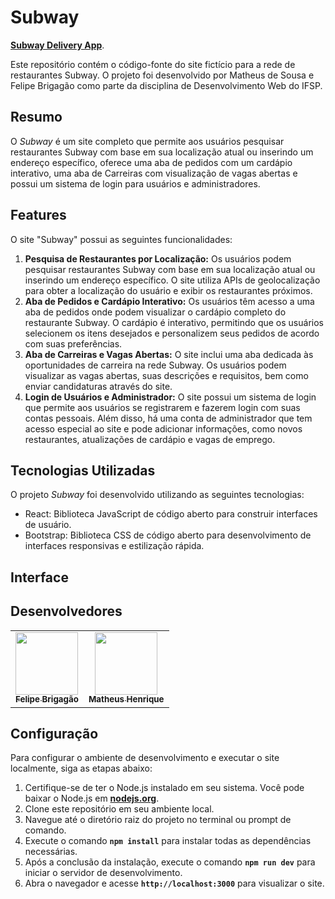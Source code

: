 # **Subway**

**[Subway Delivery App](https://subway-delivery-app.vercel.app)**.

Este repositório contém o código-fonte do site fictício para a rede de restaurantes Subway. O projeto foi desenvolvido por Matheus de Sousa e Felipe Brigagão como parte da disciplina de Desenvolvimento Web do IFSP.

## **Resumo**

O *Subway* é um site completo que permite aos usuários pesquisar restaurantes Subway com base em sua localização atual ou inserindo um endereço específico, oferece uma aba de pedidos com um cardápio interativo, uma aba de Carreiras com visualização de vagas abertas e possui um sistema de login para usuários e administradores.

## **Features**

O site "Subway" possui as seguintes funcionalidades:

1. **Pesquisa de Restaurantes por Localização:** Os usuários podem pesquisar restaurantes Subway com base em sua localização atual ou inserindo um endereço específico. O site utiliza APIs de geolocalização para obter a localização do usuário e exibir os restaurantes próximos.
2. **Aba de Pedidos e Cardápio Interativo:** Os usuários têm acesso a uma aba de pedidos onde podem visualizar o cardápio completo do restaurante Subway. O cardápio é interativo, permitindo que os usuários selecionem os itens desejados e personalizem seus pedidos de acordo com suas preferências.
3. **Aba de Carreiras e Vagas Abertas:** O site inclui uma aba dedicada às oportunidades de carreira na rede Subway. Os usuários podem visualizar as vagas abertas, suas descrições e requisitos, bem como enviar candidaturas através do site.
4. **Login de Usuários e Administrador:** O site possui um sistema de login que permite aos usuários se registrarem e fazerem login com suas contas pessoais. Além disso, há uma conta de administrador que tem acesso especial ao site e pode adicionar informações, como novos restaurantes, atualizações de cardápio e vagas de emprego.

## **Tecnologias Utilizadas**

O projeto *Subway* foi desenvolvido utilizando as seguintes tecnologias:

- React: Biblioteca JavaScript de código aberto para construir interfaces de usuário.
- Bootstrap: Biblioteca CSS de código aberto para desenvolvimento de interfaces responsivas e estilização rápida.

## **Interface**


## **Desenvolvedores**

<table>
    <tr>
        <td align="center"><a href="https://github.com/felibrisantos"><img src="https://avatars.githubusercontent.com/u/103532341?v=4" width="100px;" alt=""/><br /><sub><b>Felipe Brigagão</b></sub></a></td>
        <td align="center"><a href="https://github.com/mathensousaa"><img src="https://avatars.githubusercontent.com/u/88354244?v=4?s=100" width="100px;" alt=""/><br /><sub><b>Matheus Henrique</b></sub></a></td>
    </tr>
</table>

## **Configuração**

Para configurar o ambiente de desenvolvimento e executar o site localmente, siga as etapas abaixo:

1. Certifique-se de ter o Node.js instalado em seu sistema. Você pode baixar o Node.js em **[nodejs.org](https://nodejs.org/)**.
2. Clone este repositório em seu ambiente local.
3. Navegue até o diretório raiz do projeto no terminal ou prompt de comando.
4. Execute o comando **`npm install`** para instalar todas as dependências necessárias.
5. Após a conclusão da instalação, execute o comando **`npm run dev`** para iniciar o servidor de desenvolvimento.
6. Abra o navegador e acesse **`http://localhost:3000`** para visualizar o site.
